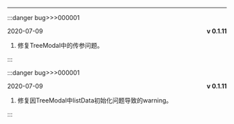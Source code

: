 ####
---

:::danger bug>>>000001
  <p class="logs-version-item">
    <span>2020-07-09</span>
    <b>v 0.1.11</b>
  </p>
  
  <ol>
     <li>修复TreeModal中的传参问题。</li>
  </ol>
:::

:::danger bug>>>000001
  <p class="logs-version-item">
    <span>2020-07-09</span>
    <b>v 0.1.11</b>
  </p>
  
  <ol>
     <li>修复因TreeModal中listData初始化问题导致的warning。</li>
  </ol>
:::


<style>
    .logs-version-item{
        display: flex;
        justify-content: space-between;
    }
</style>  